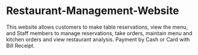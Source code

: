 # Restaurant-Management-Website
This website allows customers to make table reservations, view the menu, and Staff members to manage reservations, take orders, maintain menu and kitchen orders and view restaurant analysis. Payment by Cash or Card with Bill Receipt.
